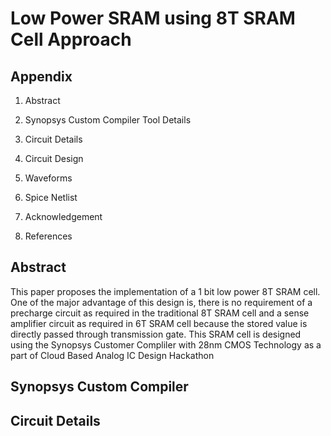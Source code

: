 
# Low Power SRAM using 8T SRAM Cell Approach 





## Appendix

1. Abstract

2. Synopsys Custom Compiler Tool Details

3. Circuit Details

4. Circuit Design

5. Waveforms

6. Spice Netlist

7. Acknowledgement

8. References


## Abstract

This paper proposes the implementation of a 1 bit low power 8T SRAM cell. One of the major advantage of this design is, there is no requirement of a precharge circuit as required in the traditional 8T SRAM cell and a sense amplifier circuit as required in 6T SRAM cell because the stored value is directly passed through transmission gate. This SRAM cell is designed using the Synopsys Customer Compliler with 28nm CMOS Technology as a part of Cloud Based Analog IC Design Hackathon
## Synopsys Custom Compiler




## Circuit Details

